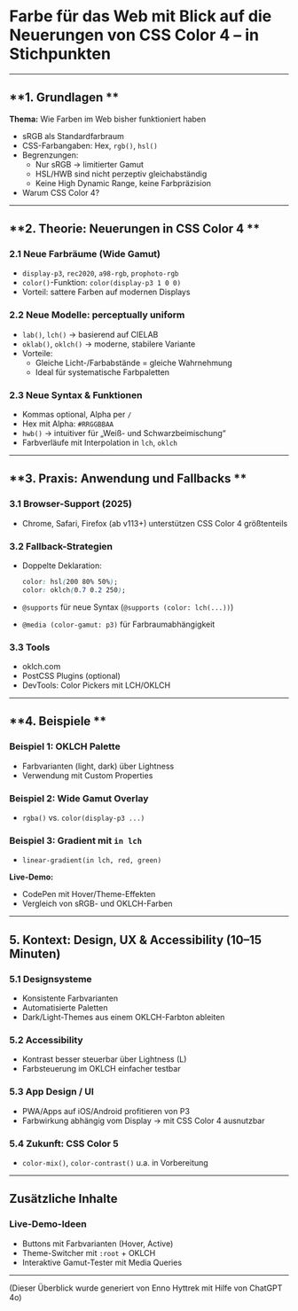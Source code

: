 # Farbe für das Web mit Blick auf die Neuerungen von CSS Color 4 – in Stichpunkten

------

## **1. Grundlagen **

**Thema:** Wie Farben im Web bisher funktioniert haben

- sRGB als Standardfarbraum
- CSS-Farbangaben: Hex, `rgb()`, `hsl()`
- Begrenzungen:
  - Nur sRGB → limitierter Gamut
  - HSL/HWB sind nicht perzeptiv gleichabständig
  - Keine High Dynamic Range, keine Farbpräzision
- Warum CSS Color 4?

------

## **2. Theorie: Neuerungen in CSS Color 4 **

### **2.1 Neue Farbräume (Wide Gamut)**

- `display-p3`, `rec2020`, `a98-rgb`, `prophoto-rgb`
- `color()`-Funktion: `color(display-p3 1 0 0)`
- Vorteil: sattere Farben auf modernen Displays

### **2.2 Neue Modelle: perceptually uniform**

- `lab()`, `lch()` → basierend auf CIELAB
- `oklab()`, `oklch()` → moderne, stabilere Variante
- Vorteile:
  - Gleiche Licht-/Farbabstände = gleiche Wahrnehmung
  - Ideal für systematische Farbpaletten

### **2.3 Neue Syntax & Funktionen**

- Kommas optional, Alpha per `/`
- Hex mit Alpha: `#RRGGBBAA`
- `hwb()` → intuitiver für „Weiß- und Schwarzbeimischung“
- Farbverläufe mit Interpolation in `lch`, `oklch`

------

## **3. Praxis: Anwendung und Fallbacks **

### **3.1 Browser-Support (2025)**

- Chrome, Safari, Firefox (ab v113+) unterstützen CSS Color 4 größtenteils

### **3.2 Fallback-Strategien**

- Doppelte Deklaration:

  ```css
  color: hsl(200 80% 50%);
  color: oklch(0.7 0.2 250);
  ```

- `@supports` für neue Syntax (`@supports (color: lch(...))`)

- `@media (color-gamut: p3)` für Farbraumabhängigkeit

### **3.3 Tools**

- oklch.com
- PostCSS Plugins (optional)
- DevTools: Color Pickers mit LCH/OKLCH

------

## **4. Beispiele **

### **Beispiel 1: OKLCH Palette**

- Farbvarianten (light, dark) über Lightness
- Verwendung mit Custom Properties

### **Beispiel 2: Wide Gamut Overlay**

- `rgba()` vs. `color(display-p3 ...)`

### **Beispiel 3: Gradient mit `in lch`**

- `linear-gradient(in lch, red, green)`

**Live-Demo:**

- CodePen mit Hover/Theme-Effekten
- Vergleich von sRGB- und OKLCH-Farben

------

## **5. Kontext: Design, UX & Accessibility (10–15 Minuten)**

### **5.1 Designsysteme**

- Konsistente Farbvarianten
- Automatisierte Paletten
- Dark/Light-Themes aus einem OKLCH-Farbton ableiten

### **5.2 Accessibility**

- Kontrast besser steuerbar über Lightness (L)
- Farbsteuerung im OKLCH einfacher testbar

### **5.3 App Design / UI**

- PWA/Apps auf iOS/Android profitieren von P3
- Farbwirkung abhängig vom Display → mit CSS Color 4 ausnutzbar

### **5.4 Zukunft: CSS Color 5**

- `color-mix()`, `color-contrast()` u.a. in Vorbereitung

------

## **Zusätzliche Inhalte**

### **Live-Demo-Ideen**

- Buttons mit Farbvarianten (Hover, Active)
- Theme-Switcher mit `:root` + OKLCH
- Interaktive Gamut-Tester mit Media Queries

------

(Dieser Überblick wurde generiert von Enno Hyttrek mit Hilfe von ChatGPT 4o)